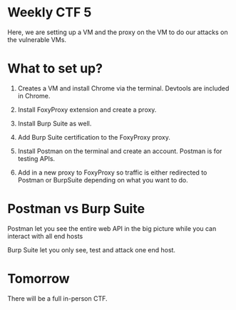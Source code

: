 # Weekly CTF 5
Here, we are setting up a VM and the proxy on the VM to do our attacks on the vulnerable VMs. 

# What to set up?
1. Creates a VM and install Chrome via the terminal. Devtools are included in Chrome.

2. Install FoxyProxy extension and create a proxy.

3. Install Burp Suite as well.

4. Add Burp Suite certification to the FoxyProxy proxy.

5. Install Postman on the terminal and create an account. Postman is for testing APIs.

6. Add in a new proxy to FoxyProxy so traffic is either redirected to Postman or BurpSuite depending on what you want to do.


# Postman vs Burp Suite
Postman let you see the entire web API in the big picture while you can interact with all end hosts

Burp Suite let you only see, test and attack one end host.


# Tomorrow
There will be a full in-person CTF.
